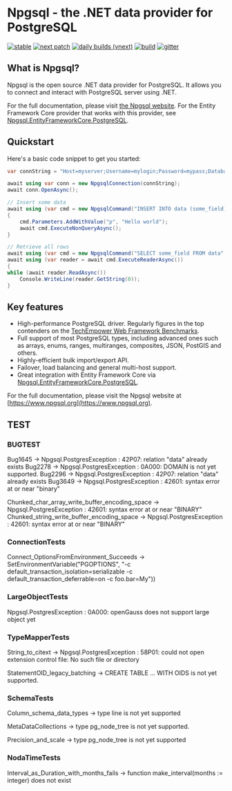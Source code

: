 # Npgsql - the .NET data provider for PostgreSQL

[![stable](https://img.shields.io/nuget/v/Npgsql.svg?label=stable)](https://www.nuget.org/packages/Npgsql/)
[![next patch](https://img.shields.io/myget/npgsql/v/npgsql.svg?label=next%20patch)](https://www.myget.org/feed/npgsql/package/nuget/Npgsql)
[![daily builds (vnext)](https://img.shields.io/myget/npgsql-unstable/v/npgsql.svg?label=unstable)](https://www.myget.org/feed/npgsql-unstable/package/nuget/Npgsql)
[![build](https://img.shields.io/github/workflow/status/npgsql/npgsql/Build)](https://github.com/npgsql/npgsql/actions)
[![gitter](https://img.shields.io/badge/gitter-join%20chat-brightgreen.svg)](https://gitter.im/npgsql/npgsql)

## What is Npgsql?

Npgsql is the open source .NET data provider for PostgreSQL. It allows you to connect and interact with PostgreSQL server using .NET.

For the full documentation, please visit [the Npgsql website](https://www.npgsql.org). For the Entity Framework Core provider that works with this provider, see [Npgsql.EntityFrameworkCore.PostgreSQL](https://github.com/npgsql/efcore.pg).

## Quickstart

Here's a basic code snippet to get you started:

```csharp
var connString = "Host=myserver;Username=mylogin;Password=mypass;Database=mydatabase";

await using var conn = new NpgsqlConnection(connString);
await conn.OpenAsync();

// Insert some data
await using (var cmd = new NpgsqlCommand("INSERT INTO data (some_field) VALUES (@p)", conn))
{
    cmd.Parameters.AddWithValue("p", "Hello world");
    await cmd.ExecuteNonQueryAsync();
}

// Retrieve all rows
await using (var cmd = new NpgsqlCommand("SELECT some_field FROM data", conn))
await using (var reader = await cmd.ExecuteReaderAsync())
{
while (await reader.ReadAsync())
    Console.WriteLine(reader.GetString(0));
}
```

## Key features

* High-performance PostgreSQL driver. Regularly figures in the top contenders on the [TechEmpower Web Framework Benchmarks](https://www.techempower.com/benchmarks/).
* Full support of most PostgreSQL types, including advanced ones such as arrays, enums, ranges, multiranges, composites, JSON, PostGIS and others.
* Highly-efficient bulk import/export API.
* Failover, load balancing and general multi-host support.
* Great integration with Entity Framework Core via [Npgsql.EntityFrameworkCore.PostgreSQL](https://www.nuget.org/packages/Npgsql.EntityFrameworkCore.PostgreSQL).

For the full documentation, please visit the Npgsql website at [https://www.npgsql.org](https://www.npgsql.org).



## TEST

### BUGTEST

Bug1645 -> Npgsql.PostgresException : 42P07: relation "data" already exists
Bug2278 -> Npgsql.PostgresException : 0A000: DOMAIN is not yet supported.
Bug2296 -> Npgsql.PostgresException : 42P07: relation "data" already exists
Bug3649 -> Npgsql.PostgresException : 42601: syntax error at or near "binary"

Chunked_char_array_write_buffer_encoding_space -> Npgsql.PostgresException : 42601: syntax error at or near "BINARY"
Chunked_string_write_buffer_encoding_space -> Npgsql.PostgresException : 42601: syntax error at or near "BINARY"

###  ConnectionTests

Connect_OptionsFromEnvironment_Succeeds -> SetEnvironmentVariable("PGOPTIONS", "-c default_transaction_isolation=serializable -c default_transaction_deferrable=on -c foo.bar=My"))

### LargeObjectTests 

Npgsql.PostgresException : 0A000: openGauss does not support large object yet

### TypeMapperTests

String_to_citext -> Npgsql.PostgresException : 58P01: could not open extension control file: No such file or directory


StatementOID_legacy_batching -> CREATE TABLE ... WITH OIDS is not yet supported.


### SchemaTests

Column_schema_data_types -> type line is not yet supported

MetaDataCollections -> type pg_node_tree is not yet supported.

Precision_and_scale -> type pg_node_tree is not yet supported

### NodaTimeTests

Interval_as_Duration_with_months_fails -> function make_interval(months := integer) does not exist